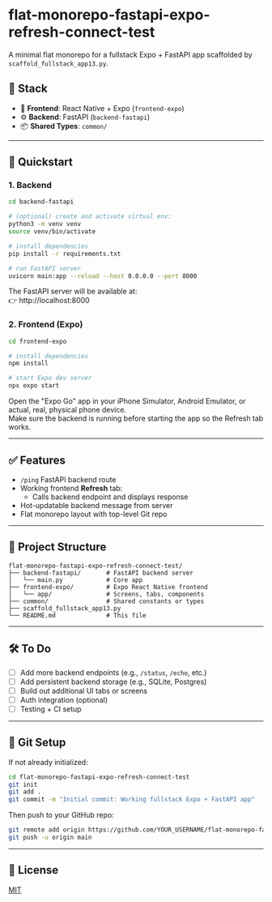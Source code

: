 # flat-monorepo-fastapi-expo-refresh-connect-test

A minimal flat monorepo for a fullstack Expo + FastAPI app scaffolded by `scaffold_fullstack_app13.py`.

## 🧱 Stack

- 📱 **Frontend**: React Native + Expo (`frontend-expo`)
- ⚙️ **Backend**: FastAPI (`backend-fastapi`)
- 📦 **Shared Types**: `common/`

---

## 🚀 Quickstart

### 1. Backend

```bash
cd backend-fastapi

# (optional) create and activate virtual env:
python3 -m venv venv
source venv/bin/activate

# install dependencies
pip install -r requirements.txt

# run FastAPI server
uvicorn main:app --reload --host 0.0.0.0 --port 8000
```

The FastAPI server will be available at:  
👉 http://localhost:8000

### 2. Frontend (Expo)

```bash
cd frontend-expo

# install dependencies
npm install

# start Expo dev server
npx expo start
```

Open the "Expo Go" app in your iPhone Simulator, Android Emulator, or actual, real, physical phone device.  
Make sure the backend is running before starting the app so the Refresh tab works.

---

## ✅ Features

- `/ping` FastAPI backend route
- Working frontend **Refresh** tab:
  - Calls backend endpoint and displays response
- Hot-updatable backend message from server
- Flat monorepo layout with top-level Git repo

---

## 📌 Project Structure

```
flat-monorepo-fastapi-expo-refresh-connect-test/
├── backend-fastapi/       # FastAPI backend server
│   └── main.py            # Core app
├── frontend-expo/         # Expo React Native frontend
│   └── app/               # Screens, tabs, components
├── common/                # Shared constants or types
├── scaffold_fullstack_app13.py
└── README.md              # This file
```

---

## 🛠️ To Do

- [ ] Add more backend endpoints (e.g., `/status`, `/echo`, etc.)
- [ ] Add persistent backend storage (e.g., SQLite, Postgres)
- [ ] Build out additional UI tabs or screens
- [ ] Auth integration (optional)
- [ ] Testing + CI setup

---

## 🧪 Git Setup

If not already initialized:

```bash
cd flat-monorepo-fastapi-expo-refresh-connect-test
git init
git add .
git commit -m "Initial commit: Working fullstack Expo + FastAPI app"
```

Then push to your GitHub repo:

```bash
git remote add origin https://github.com/YOUR_USERNAME/flat-monorepo-fastapi-expo-refresh-connect-test.git
git push -u origin main
```

---

## 🪪 License

[MIT](LICENSE)
